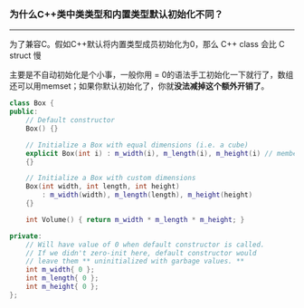 ### 为什么C++类中类类型和内置类型默认初始化不同？
---
为了兼容C。假如C++默认将内置类型成员初始化为0，那么 C++ class 会比 C struct 慢

主要是不自动初始化是个小事，一般你用 = 0的语法手工初始化一下就行了，数组还可以用memset；如果你默认初始化了，你就**没法减掉这个额外开销了**。

```cpp
class Box {
public:
    // Default constructor
    Box() {}

    // Initialize a Box with equal dimensions (i.e. a cube)
    explicit Box(int i) : m_width(i), m_length(i), m_height(i) // member init list
    {}

    // Initialize a Box with custom dimensions
    Box(int width, int length, int height)
        : m_width(width), m_length(length), m_height(height)
    {}

    int Volume() { return m_width * m_length * m_height; }

private:
    // Will have value of 0 when default constructor is called.
    // If we didn't zero-init here, default constructor would
    // leave them ** uninitialized with garbage values. **
    int m_width{ 0 };
    int m_length{ 0 };
    int m_height{ 0 };
};
```